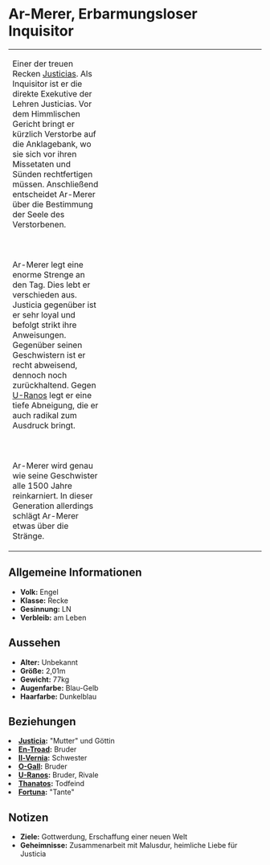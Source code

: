 # Ar-Merer, Erbarmungsloser Inquisitor

<table>
<tr><td>
<p>
Einer der treuen Recken <a href="Justicia.md">Justicias</a>. Als Inquisitor ist er die direkte Exekutive der Lehren
Justicias. Vor dem Himmlischen Gericht bringt er kürzlich Verstorbe auf die Anklagebank, wo sie sich vor ihren
Missetaten und Sünden rechtfertigen müssen. Anschließend entscheidet Ar-Merer über die Bestimmung der Seele des
Verstorbenen.
<br></br><br></br>
Ar-Merer legt eine enorme Strenge an den Tag. Dies lebt er verschieden aus. Justicia
gegenüber ist er sehr loyal und befolgt strikt ihre Anweisungen. Gegenüber seinen Geschwistern ist er recht abweisend,
dennoch noch zurückhaltend. Gegen <a href="U-Ranos.md">U-Ranos</a> legt er eine tiefe Abneigung, die er auch radikal
zum Ausdruck bringt.
<br></br><br></br>
Ar-Merer wird genau wie seine Geschwister alle 1500 Jahre reinkarniert. In dieser Generation allerdings schlägt
Ar-Merer etwas über die Stränge.
</p>

</td><td width="300">
<!-- Edit here -->
<img src="ar_merer.png" alt="" />
</td></tr>
</table>

## Allgemeine Informationen

- **Volk:** Engel
- **Klasse:** Recke
- **Gesinnung:** LN
- **Verbleib:** am Leben

## Aussehen

- **Alter:** Unbekannt
- **Größe:** 2,01m
- **Gewicht:** 77kg
- **Augenfarbe:** Blau-Gelb
- **Haarfarbe:** Dunkelblau

## Beziehungen

<list columns="3">
<li>
<b><a href="Justicia.md">Justicia</a>:</b> "Mutter" und Göttin
</li>
<li>
<b><a href="En-Troad.md">En-Troad</a>:</b> Bruder
</li>
<li>
<b><a href="Il-Vernia.md">Il-Vernia</a>:</b> Schwester
</li>
<li>
<b><a href="O-Gall.md">O-Gall</a>:</b> Bruder
</li>
<li>
<b><a href="U-Ranos.md">U-Ranos</a>:</b> Bruder, Rivale
</li>
<li>
<b><a href="Thanatos.md">Thanatos</a>:</b> Todfeind
</li>
<li>
<b><a href="Fortuna.md">Fortuna</a>:</b> "Tante"
</li>
</list>

## Notizen

- **Ziele:** Gottwerdung, Erschaffung einer neuen Welt
- **Geheimnisse:** Zusammenarbeit mit Malusdur, heimliche Liebe für Justicia
